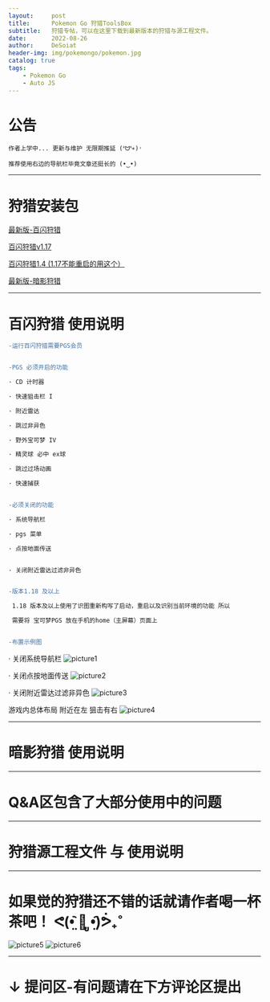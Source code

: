 ```yaml
---
layout:     post
title:      Pokemon Go 狩猎ToolsBox
subtitle:   狩猎专帖，可以在这里下载到最新版本的狩猎与源工程文件。
date:       2022-08-26
author:     DeSoiat
header-img: img/pokemongo/pokemon.jpg
catalog: true
tags: 
    - Pokemon Go
    - Auto JS
---
```


# 公告

    作者上学中... 更新与维护 无限期推延 (ᕑᗢᓫ∗)˒
    
    推荐使用右边的导航栏毕竟文章还挺长的 (•‿•)

---

# 狩猎安装包

[最新版-百闪狩猎](https://github.com/DeSoiat/DESOIAT.GITHUB.IO/raw/main/download/%E7%99%BE%E9%97%AA%E7%8B%A9%E7%8C%8E_v1.4.apk)

[百闪狩猎v1.17](https://github.com/DeSoiat/DESOIAT.GITHUB.IO/raw/main/download/%E7%99%BE%E9%97%AA%E7%8B%A9%E7%8C%8E_v1.1.7.apk)

[百闪狩猎1.4 (1.17不能重启的用这个）](https://github.com/DeSoiat/DESOIAT.GITHUB.IO/raw/main/download/%E7%99%BE%E9%97%AA%E7%8B%A9%E7%8C%8E_v1.4.apk)

[最新版-暗影狩猎]()

---

# 百闪狩猎 使用说明

```diff
-运行百闪狩猎需要PGS会员


-PGS 必须开启的功能

· CD 计时器

· 快速狙击栏 I

· 附近雷达

· 跳过非异色

· 野外宝可梦 IV

· 精灵球 必中 ex球 

· 跳过过场动画

· 快速捕获


-必须关闭的功能

· 系统导航栏

· pgs 菜单

· 点按地面传送


· 关闭附近雷达过滤非异色


-版本1.18 及以上

 1.18 版本及以上使用了识图重新构写了启动，重启以及识别当前环境的功能 所以

 需要将 宝可梦PGS 放在手机的home（主屏幕）页面上


-布置示例图

```
· 关闭系统导航栏
![picture1](/img/pokemongo/1.png)

· 关闭点按地面传送
![picture2](/img/pokemongo/2.png)

· 关闭附近雷达过滤非异色
![picture3](/img/pokemongo/3.png)

游戏内总体布局 附近在左 狙击有右
![picture4](/img/pokemongo/4.png)



---


# 暗影狩猎 使用说明

---

# Q&A区包含了大部分使用中的问题

---

# 狩猎源工程文件 与 使用说明

---

# 如果觉的狩猎还不错的话就请作者喝一杯茶吧！ ᕙ(•̤᷆ ॒ ູ•̤᷇)ᕘ₊˚
![picture5](/img/pokemongo/ali.jpg) ![picture6](/img/pokemongo/wechat.png)

---

# ↓ 提问区-有问题请在下方评论区提出




